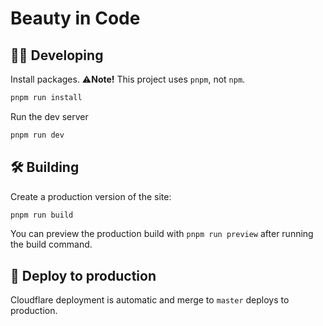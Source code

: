 # Beauty in Code

## 👨‍💻 Developing

Install packages. ⚠️**Note!** This project uses `pnpm`, not `npm`.

```bash
pnpm run install
```

Run the dev server

```bash
pnpm run dev
```

## 🛠️ Building

Create a production version of the site:

```bash
pnpm run build
```

You can preview the production build with `pnpm run preview` after running the build command.

## 🚀 Deploy to production

Cloudflare deployment is automatic and merge to `master` deploys to production.
